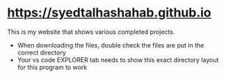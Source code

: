 # https://syedtalhashahab.github.io

This is my website that shows various completed projects.

- When downloading the files, double check the files are put in the correct directory
- Your vs code EXPLORER tab needs to show this exact directory layout for this program to work

